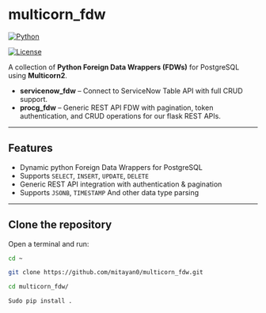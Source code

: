 # multicorn_fdw

[![Python](https://img.shields.io/badge/python-3.10+-blue.svg)](https://www.python.org/)

[![License](https://img.shields.io/badge/license-MIT-green.svg)](LICENSE)

A collection of **Python Foreign Data Wrappers (FDWs)** for PostgreSQL using **Multicorn2**.  

- **servicenow_fdw** – Connect to ServiceNow Table API with full CRUD support.  
- **procg_fdw** – Generic REST API FDW with pagination, token authentication, and CRUD operations for our flask REST APIs.

---

## Features

- Dynamic python Foreign Data Wrappers for PostgreSQL
- Supports `SELECT`, `INSERT`, `UPDATE`, `DELETE`
- Generic REST API integration with authentication & pagination
- Supports `JSONB`, `TIMESTAMP` And other data type parsing

---

## Clone the repository

Open a terminal and run:

```bash
cd ~

git clone https://github.com/mitayan0/multicorn_fdw.git

cd multicorn_fdw/

Sudo pip install .
